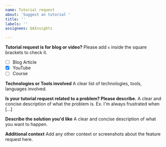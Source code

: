 ```yaml
---
name: Tutorial request
about: 'Suggest an tutorial '
title: ''
labels: ''
assignees: QAInsights

---
```


**Tutorial request is for blog or video?**
Please add `x` inside the square brackets to check it.
- [ ] Blog Article
- [x] YouTube
- [ ] Course

**Technologies or Tools involved**
A clear list of technologies, tools, languages involved.

**Is your tutorial request related to a problem? Please describe.**
A clear and concise description of what the problem is. Ex. I'm always frustrated when [...]

**Describe the solution you'd like**
A clear and concise description of what you want to happen.

**Additional context**
Add any other context or screenshots about the feature request here.

